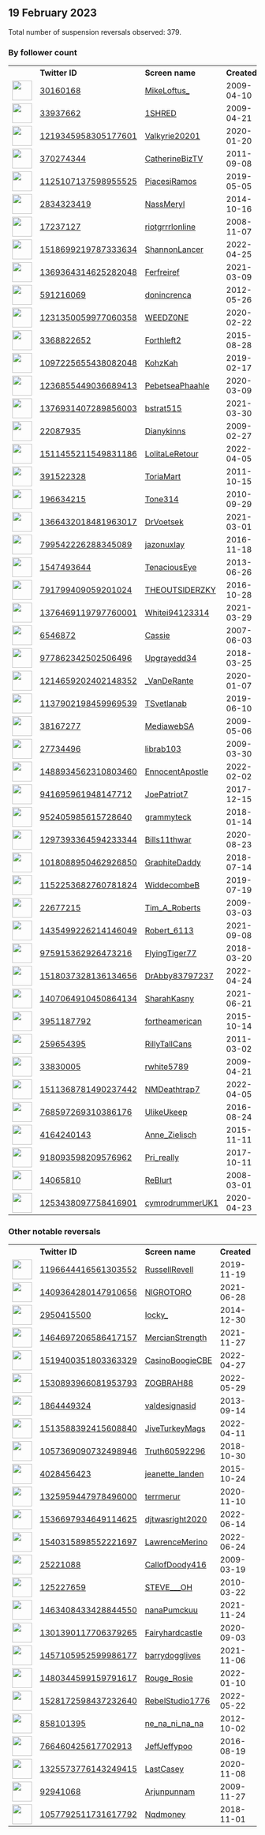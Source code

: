 
## 19 February 2023
Total number of suspension reversals observed: 379.

### By follower count
<table><tr><th></th><th align="left">Twitter ID</th><th align="left">Screen name</th>
<th align="left">Created</th><th align="left">Status</th><th align="left">Suspended</th><th align="left">Followers</th>
<tr><td><a href="https://pbs.twimg.com/profile_images/1438738747621736451/8FXF7EFe_normal.jpg"><img src="https://pbs.twimg.com/profile_images/1438738747621736451/8FXF7EFe_normal.jpg" width="40px" height="40px" align="center"/></a></td><td><a href="https://twitter.com/intent/user?user_id=30160168">30160168</a></td><td><a href="https://twitter.com/MikeLoftus_">MikeLoftus_</a></td><td>2009-04-10</td><td align="center"></td><td>2022-07-15</td><td>276380</td></tr>
<tr><td><a href="https://pbs.twimg.com/profile_images/679544599497453569/xD3hsOj2_normal.jpg"><img src="https://pbs.twimg.com/profile_images/679544599497453569/xD3hsOj2_normal.jpg" width="40px" height="40px" align="center"/></a></td><td><a href="https://twitter.com/intent/user?user_id=33937662">33937662</a></td><td><a href="https://twitter.com/1SHRED">1SHRED</a></td><td>2009-04-21</td><td align="center"></td><td></td><td>66640</td></tr>
<tr><td><a href="https://pbs.twimg.com/profile_images/1219368524042338305/vCTyZizd_normal.jpg"><img src="https://pbs.twimg.com/profile_images/1219368524042338305/vCTyZizd_normal.jpg" width="40px" height="40px" align="center"/></a></td><td><a href="https://twitter.com/intent/user?user_id=1219345958305177601">1219345958305177601</a></td><td><a href="https://twitter.com/Valkyrie20201">Valkyrie20201</a></td><td>2020-01-20</td><td align="center"></td><td>2022-05-05</td><td>18505</td></tr>
<tr><td><a href="https://pbs.twimg.com/profile_images/2759616122/754907df2c5d8ce8d96471c6438ebee2_normal.jpeg"><img src="https://pbs.twimg.com/profile_images/2759616122/754907df2c5d8ce8d96471c6438ebee2_normal.jpeg" width="40px" height="40px" align="center"/></a></td><td><a href="https://twitter.com/intent/user?user_id=370274344">370274344</a></td><td><a href="https://twitter.com/CatherineBizTV">CatherineBizTV</a></td><td>2011-09-08</td><td align="center"></td><td>2023-01-09</td><td>16696</td></tr>
<tr><td><a href="https://pbs.twimg.com/profile_images/1639036328644866049/26glIhSo_normal.jpg"><img src="https://pbs.twimg.com/profile_images/1639036328644866049/26glIhSo_normal.jpg" width="40px" height="40px" align="center"/></a></td><td><a href="https://twitter.com/intent/user?user_id=1125107137598955525">1125107137598955525</a></td><td><a href="https://twitter.com/PiacesiRamos">PiacesiRamos</a></td><td>2019-05-05</td><td align="center">👋</td><td>2022-12-13</td><td>16440</td></tr>
<tr><td><a href="https://pbs.twimg.com/profile_images/1336861367140225037/NtMZw4yU_normal.jpg"><img src="https://pbs.twimg.com/profile_images/1336861367140225037/NtMZw4yU_normal.jpg" width="40px" height="40px" align="center"/></a></td><td><a href="https://twitter.com/intent/user?user_id=2834323419">2834323419</a></td><td><a href="https://twitter.com/NassMeryl">NassMeryl</a></td><td>2014-10-16</td><td align="center"></td><td>2022-04-27</td><td>14654</td></tr>
<tr><td><a href="https://pbs.twimg.com/profile_images/772934044380196864/4zWU_Tjb_normal.jpg"><img src="https://pbs.twimg.com/profile_images/772934044380196864/4zWU_Tjb_normal.jpg" width="40px" height="40px" align="center"/></a></td><td><a href="https://twitter.com/intent/user?user_id=17237127">17237127</a></td><td><a href="https://twitter.com/riotgrrrlonline">riotgrrrlonline</a></td><td>2008-11-07</td><td align="center"></td><td>2022-12-07</td><td>13841</td></tr>
<tr><td><a href="https://pbs.twimg.com/profile_images/1627428732951490561/9j91nHZ3_normal.jpg"><img src="https://pbs.twimg.com/profile_images/1627428732951490561/9j91nHZ3_normal.jpg" width="40px" height="40px" align="center"/></a></td><td><a href="https://twitter.com/intent/user?user_id=1518699219787333634">1518699219787333634</a></td><td><a href="https://twitter.com/ShannonLancer">ShannonLancer</a></td><td>2022-04-25</td><td align="center"></td><td>2022-08-03</td><td>13030</td></tr>
<tr><td><a href="https://pbs.twimg.com/profile_images/1370755979994882048/0ibiLFnH_normal.jpg"><img src="https://pbs.twimg.com/profile_images/1370755979994882048/0ibiLFnH_normal.jpg" width="40px" height="40px" align="center"/></a></td><td><a href="https://twitter.com/intent/user?user_id=1369364314625282048">1369364314625282048</a></td><td><a href="https://twitter.com/Ferfreiref">Ferfreiref</a></td><td>2021-03-09</td><td align="center"></td><td></td><td>12444</td></tr>
<tr><td><a href="https://pbs.twimg.com/profile_images/1627401442112798720/6i7KEuRd_normal.png"><img src="https://pbs.twimg.com/profile_images/1627401442112798720/6i7KEuRd_normal.png" width="40px" height="40px" align="center"/></a></td><td><a href="https://twitter.com/intent/user?user_id=591216069">591216069</a></td><td><a href="https://twitter.com/donincrenca">donincrenca</a></td><td>2012-05-26</td><td align="center"></td><td></td><td>12152</td></tr>
<tr><td><a href="https://pbs.twimg.com/profile_images/1396869546368188416/JxXhd_V__normal.jpg"><img src="https://pbs.twimg.com/profile_images/1396869546368188416/JxXhd_V__normal.jpg" width="40px" height="40px" align="center"/></a></td><td><a href="https://twitter.com/intent/user?user_id=1231350059977060358">1231350059977060358</a></td><td><a href="https://twitter.com/WEEDZ0NE">WEEDZ0NE</a></td><td>2020-02-22</td><td align="center"></td><td>2022-03-21</td><td>10693</td></tr>
<tr><td><a href="https://pbs.twimg.com/profile_images/1641939343353987072/CUfKAWRz_normal.jpg"><img src="https://pbs.twimg.com/profile_images/1641939343353987072/CUfKAWRz_normal.jpg" width="40px" height="40px" align="center"/></a></td><td><a href="https://twitter.com/intent/user?user_id=3368822652">3368822652</a></td><td><a href="https://twitter.com/Forthleft2">Forthleft2</a></td><td>2015-08-28</td><td align="center"></td><td></td><td>10553</td></tr>
<tr><td><a href="https://pbs.twimg.com/profile_images/1644466860430364672/idiShtyb_normal.jpg"><img src="https://pbs.twimg.com/profile_images/1644466860430364672/idiShtyb_normal.jpg" width="40px" height="40px" align="center"/></a></td><td><a href="https://twitter.com/intent/user?user_id=1097225655438082048">1097225655438082048</a></td><td><a href="https://twitter.com/KohzKah">KohzKah</a></td><td>2019-02-17</td><td align="center"></td><td></td><td>10539</td></tr>
<tr><td><a href="https://pbs.twimg.com/profile_images/1579734351117418496/Yj8CIN3X_normal.jpg"><img src="https://pbs.twimg.com/profile_images/1579734351117418496/Yj8CIN3X_normal.jpg" width="40px" height="40px" align="center"/></a></td><td><a href="https://twitter.com/intent/user?user_id=1236855449036689413">1236855449036689413</a></td><td><a href="https://twitter.com/PebetseaPhaahle">PebetseaPhaahle</a></td><td>2020-03-09</td><td align="center"></td><td>2023-01-27</td><td>9552</td></tr>
<tr><td><a href="https://pbs.twimg.com/profile_images/1597994577859936258/mwIg2QfY_normal.jpg"><img src="https://pbs.twimg.com/profile_images/1597994577859936258/mwIg2QfY_normal.jpg" width="40px" height="40px" align="center"/></a></td><td><a href="https://twitter.com/intent/user?user_id=1376931407289856003">1376931407289856003</a></td><td><a href="https://twitter.com/bstrat515">bstrat515</a></td><td>2021-03-30</td><td align="center"></td><td>2023-02-14</td><td>8537</td></tr>
<tr><td><a href="https://pbs.twimg.com/profile_images/427437956417089540/hNwQmwQ5_normal.jpeg"><img src="https://pbs.twimg.com/profile_images/427437956417089540/hNwQmwQ5_normal.jpeg" width="40px" height="40px" align="center"/></a></td><td><a href="https://twitter.com/intent/user?user_id=22087935">22087935</a></td><td><a href="https://twitter.com/Dianykinns">Dianykinns</a></td><td>2009-02-27</td><td align="center"></td><td></td><td>7832</td></tr>
<tr><td><a href="https://pbs.twimg.com/profile_images/1626731029129056256/ib9qCCbo_normal.jpg"><img src="https://pbs.twimg.com/profile_images/1626731029129056256/ib9qCCbo_normal.jpg" width="40px" height="40px" align="center"/></a></td><td><a href="https://twitter.com/intent/user?user_id=1511455211549831186">1511455211549831186</a></td><td><a href="https://twitter.com/LolitaLeRetour">LolitaLeRetour</a></td><td>2022-04-05</td><td align="center"></td><td>2022-10-29</td><td>6952</td></tr>
<tr><td><a href="https://pbs.twimg.com/profile_images/1543588193383104512/nm3bbzd0_normal.jpg"><img src="https://pbs.twimg.com/profile_images/1543588193383104512/nm3bbzd0_normal.jpg" width="40px" height="40px" align="center"/></a></td><td><a href="https://twitter.com/intent/user?user_id=391522328">391522328</a></td><td><a href="https://twitter.com/ToriaMart">ToriaMart</a></td><td>2011-10-15</td><td align="center"></td><td>2022-08-08</td><td>5915</td></tr>
<tr><td><a href="https://pbs.twimg.com/profile_images/1644154591351648256/5mbx5qh7_normal.jpg"><img src="https://pbs.twimg.com/profile_images/1644154591351648256/5mbx5qh7_normal.jpg" width="40px" height="40px" align="center"/></a></td><td><a href="https://twitter.com/intent/user?user_id=196634215">196634215</a></td><td><a href="https://twitter.com/Tone314">Tone314</a></td><td>2010-09-29</td><td align="center"></td><td></td><td>5071</td></tr>
<tr><td><a href="https://pbs.twimg.com/profile_images/1521159068362153986/7umKwORT_normal.jpg"><img src="https://pbs.twimg.com/profile_images/1521159068362153986/7umKwORT_normal.jpg" width="40px" height="40px" align="center"/></a></td><td><a href="https://twitter.com/intent/user?user_id=1366432018481963017">1366432018481963017</a></td><td><a href="https://twitter.com/DrVoetsek">DrVoetsek</a></td><td>2021-03-01</td><td align="center"></td><td>2022-05-12</td><td>4631</td></tr>
<tr><td><a href="https://pbs.twimg.com/profile_images/1629066928990965761/qm62BUoq_normal.png"><img src="https://pbs.twimg.com/profile_images/1629066928990965761/qm62BUoq_normal.png" width="40px" height="40px" align="center"/></a></td><td><a href="https://twitter.com/intent/user?user_id=799542226288345089">799542226288345089</a></td><td><a href="https://twitter.com/jazonuxlay">jazonuxlay</a></td><td>2016-11-18</td><td align="center"></td><td>2022-08-30</td><td>4406</td></tr>
<tr><td><a href="https://pbs.twimg.com/profile_images/637966084801327105/hAr_gioC_normal.jpg"><img src="https://pbs.twimg.com/profile_images/637966084801327105/hAr_gioC_normal.jpg" width="40px" height="40px" align="center"/></a></td><td><a href="https://twitter.com/intent/user?user_id=1547493644">1547493644</a></td><td><a href="https://twitter.com/TenaciousEye">TenaciousEye</a></td><td>2013-06-26</td><td align="center"></td><td>2022-10-16</td><td>4284</td></tr>
<tr><td><a href="https://pbs.twimg.com/profile_images/1628686018206437376/Dij8jsQV_normal.jpg"><img src="https://pbs.twimg.com/profile_images/1628686018206437376/Dij8jsQV_normal.jpg" width="40px" height="40px" align="center"/></a></td><td><a href="https://twitter.com/intent/user?user_id=791799409059201024">791799409059201024</a></td><td><a href="https://twitter.com/THEOUTSIDERZKY">THEOUTSIDERZKY</a></td><td>2016-10-28</td><td align="center"></td><td></td><td>4252</td></tr>
<tr><td><a href="https://pbs.twimg.com/profile_images/1436250978421026828/_92dk2Jr_normal.jpg"><img src="https://pbs.twimg.com/profile_images/1436250978421026828/_92dk2Jr_normal.jpg" width="40px" height="40px" align="center"/></a></td><td><a href="https://twitter.com/intent/user?user_id=1376469119797760001">1376469119797760001</a></td><td><a href="https://twitter.com/Whitei94123314">Whitei94123314</a></td><td>2021-03-29</td><td align="center"></td><td>2022-10-20</td><td>4203</td></tr>
<tr><td><a href="https://pbs.twimg.com/profile_images/1105251950822547456/k0MNWVbp_normal.png"><img src="https://pbs.twimg.com/profile_images/1105251950822547456/k0MNWVbp_normal.png" width="40px" height="40px" align="center"/></a></td><td><a href="https://twitter.com/intent/user?user_id=6546872">6546872</a></td><td><a href="https://twitter.com/Cassie">Cassie</a></td><td>2007-06-03</td><td align="center"></td><td></td><td>3771</td></tr>
<tr><td><a href="https://pbs.twimg.com/profile_images/1470774828684689409/iCHlk8Bs_normal.jpg"><img src="https://pbs.twimg.com/profile_images/1470774828684689409/iCHlk8Bs_normal.jpg" width="40px" height="40px" align="center"/></a></td><td><a href="https://twitter.com/intent/user?user_id=977862342502506496">977862342502506496</a></td><td><a href="https://twitter.com/Upgrayedd34">Upgrayedd34</a></td><td>2018-03-25</td><td align="center"></td><td>2022-05-04</td><td>3618</td></tr>
<tr><td><a href="https://pbs.twimg.com/profile_images/1630673391442067456/NfY4nOY2_normal.jpg"><img src="https://pbs.twimg.com/profile_images/1630673391442067456/NfY4nOY2_normal.jpg" width="40px" height="40px" align="center"/></a></td><td><a href="https://twitter.com/intent/user?user_id=1214659202402148352">1214659202402148352</a></td><td><a href="https://twitter.com/_VanDeRante">_VanDeRante</a></td><td>2020-01-07</td><td align="center"></td><td></td><td>3543</td></tr>
<tr><td><a href="https://pbs.twimg.com/profile_images/1356513202474016769/xfM8SBPh_normal.jpg"><img src="https://pbs.twimg.com/profile_images/1356513202474016769/xfM8SBPh_normal.jpg" width="40px" height="40px" align="center"/></a></td><td><a href="https://twitter.com/intent/user?user_id=1137902198459969539">1137902198459969539</a></td><td><a href="https://twitter.com/TSvetlanab">TSvetlanab</a></td><td>2019-06-10</td><td align="center"></td><td>2022-08-14</td><td>3505</td></tr>
<tr><td><a href="https://pbs.twimg.com/profile_images/1302862828131491841/08d-cNTk_normal.jpg"><img src="https://pbs.twimg.com/profile_images/1302862828131491841/08d-cNTk_normal.jpg" width="40px" height="40px" align="center"/></a></td><td><a href="https://twitter.com/intent/user?user_id=38167277">38167277</a></td><td><a href="https://twitter.com/MediawebSA">MediawebSA</a></td><td>2009-05-06</td><td align="center"></td><td>2023-01-18</td><td>3484</td></tr>
<tr><td><a href="https://pbs.twimg.com/profile_images/920030602631438336/eg8kkyNH_normal.jpg"><img src="https://pbs.twimg.com/profile_images/920030602631438336/eg8kkyNH_normal.jpg" width="40px" height="40px" align="center"/></a></td><td><a href="https://twitter.com/intent/user?user_id=27734496">27734496</a></td><td><a href="https://twitter.com/librab103">librab103</a></td><td>2009-03-30</td><td align="center"></td><td></td><td>3302</td></tr>
<tr><td><a href="https://pbs.twimg.com/profile_images/1639873902317907968/bnuUH37c_normal.jpg"><img src="https://pbs.twimg.com/profile_images/1639873902317907968/bnuUH37c_normal.jpg" width="40px" height="40px" align="center"/></a></td><td><a href="https://twitter.com/intent/user?user_id=1488934562310803460">1488934562310803460</a></td><td><a href="https://twitter.com/EnnocentApostle">EnnocentApostle</a></td><td>2022-02-02</td><td align="center"></td><td>2023-02-06</td><td>3281</td></tr>
<tr><td><a href="https://pbs.twimg.com/profile_images/1534025528713281538/H3dcm8Y0_normal.jpg"><img src="https://pbs.twimg.com/profile_images/1534025528713281538/H3dcm8Y0_normal.jpg" width="40px" height="40px" align="center"/></a></td><td><a href="https://twitter.com/intent/user?user_id=941695961948147712">941695961948147712</a></td><td><a href="https://twitter.com/JoePatriot7">JoePatriot7</a></td><td>2017-12-15</td><td align="center"></td><td>2022-10-05</td><td>3255</td></tr>
<tr><td><a href="https://pbs.twimg.com/profile_images/1158068997298040833/5Jq8c0N3_normal.jpg"><img src="https://pbs.twimg.com/profile_images/1158068997298040833/5Jq8c0N3_normal.jpg" width="40px" height="40px" align="center"/></a></td><td><a href="https://twitter.com/intent/user?user_id=952405985615728640">952405985615728640</a></td><td><a href="https://twitter.com/grammyteck">grammyteck</a></td><td>2018-01-14</td><td align="center"></td><td>2022-07-16</td><td>3139</td></tr>
<tr><td><a href="https://pbs.twimg.com/profile_images/1436774428835262464/0lwuP7D8_normal.jpg"><img src="https://pbs.twimg.com/profile_images/1436774428835262464/0lwuP7D8_normal.jpg" width="40px" height="40px" align="center"/></a></td><td><a href="https://twitter.com/intent/user?user_id=1297393364594233344">1297393364594233344</a></td><td><a href="https://twitter.com/Bills11thwar">Bills11thwar</a></td><td>2020-08-23</td><td align="center"></td><td>2022-07-16</td><td>3118</td></tr>
<tr><td><a href="https://pbs.twimg.com/profile_images/1642325549103079425/bBsYhanM_normal.jpg"><img src="https://pbs.twimg.com/profile_images/1642325549103079425/bBsYhanM_normal.jpg" width="40px" height="40px" align="center"/></a></td><td><a href="https://twitter.com/intent/user?user_id=1018088950462926850">1018088950462926850</a></td><td><a href="https://twitter.com/GraphiteDaddy">GraphiteDaddy</a></td><td>2018-07-14</td><td align="center"></td><td>2022-07-30</td><td>2968</td></tr>
<tr><td><a href="https://pbs.twimg.com/profile_images/1163913767127789568/bV1APDX-_normal.jpg"><img src="https://pbs.twimg.com/profile_images/1163913767127789568/bV1APDX-_normal.jpg" width="40px" height="40px" align="center"/></a></td><td><a href="https://twitter.com/intent/user?user_id=1152253682760781824">1152253682760781824</a></td><td><a href="https://twitter.com/WiddecombeB">WiddecombeB</a></td><td>2019-07-19</td><td align="center"></td><td>2022-05-26</td><td>2917</td></tr>
<tr><td><a href="https://pbs.twimg.com/profile_images/1631375520783822848/AUMeKt8t_normal.jpg"><img src="https://pbs.twimg.com/profile_images/1631375520783822848/AUMeKt8t_normal.jpg" width="40px" height="40px" align="center"/></a></td><td><a href="https://twitter.com/intent/user?user_id=22677215">22677215</a></td><td><a href="https://twitter.com/Tim_A_Roberts">Tim_A_Roberts</a></td><td>2009-03-03</td><td align="center"></td><td>2022-10-15</td><td>2887</td></tr>
<tr><td><a href="https://pbs.twimg.com/profile_images/1626664195981803521/x5RwYaCR_normal.jpg"><img src="https://pbs.twimg.com/profile_images/1626664195981803521/x5RwYaCR_normal.jpg" width="40px" height="40px" align="center"/></a></td><td><a href="https://twitter.com/intent/user?user_id=1435499226214146049">1435499226214146049</a></td><td><a href="https://twitter.com/Robert_6113">Robert_6113</a></td><td>2021-09-08</td><td align="center"></td><td>2022-10-20</td><td>2589</td></tr>
<tr><td><a href="https://pbs.twimg.com/profile_images/1051123168767668224/8tNFmeC7_normal.jpg"><img src="https://pbs.twimg.com/profile_images/1051123168767668224/8tNFmeC7_normal.jpg" width="40px" height="40px" align="center"/></a></td><td><a href="https://twitter.com/intent/user?user_id=975915362926473216">975915362926473216</a></td><td><a href="https://twitter.com/FlyingTiger77">FlyingTiger77</a></td><td>2018-03-20</td><td align="center"></td><td></td><td>2582</td></tr>
<tr><td><a href="https://pbs.twimg.com/profile_images/1518037694860992512/lGqYLq37_normal.jpg"><img src="https://pbs.twimg.com/profile_images/1518037694860992512/lGqYLq37_normal.jpg" width="40px" height="40px" align="center"/></a></td><td><a href="https://twitter.com/intent/user?user_id=1518037328136134656">1518037328136134656</a></td><td><a href="https://twitter.com/DrAbby83797237">DrAbby83797237</a></td><td>2022-04-24</td><td align="center"></td><td>2022-07-04</td><td>2579</td></tr>
<tr><td><a href="https://pbs.twimg.com/profile_images/1407065203552960513/hfGlQlJ__normal.jpg"><img src="https://pbs.twimg.com/profile_images/1407065203552960513/hfGlQlJ__normal.jpg" width="40px" height="40px" align="center"/></a></td><td><a href="https://twitter.com/intent/user?user_id=1407064910450864134">1407064910450864134</a></td><td><a href="https://twitter.com/SharahKasny">SharahKasny</a></td><td>2021-06-21</td><td align="center"></td><td></td><td>2489</td></tr>
<tr><td><a href="https://pbs.twimg.com/profile_images/781593915694735365/_Sn_3V8W_normal.jpg"><img src="https://pbs.twimg.com/profile_images/781593915694735365/_Sn_3V8W_normal.jpg" width="40px" height="40px" align="center"/></a></td><td><a href="https://twitter.com/intent/user?user_id=3951187792">3951187792</a></td><td><a href="https://twitter.com/fortheamerican">fortheamerican</a></td><td>2015-10-14</td><td align="center"></td><td>2022-08-13</td><td>2460</td></tr>
<tr><td><a href="https://pbs.twimg.com/profile_images/952489797683052544/Wd6A5DTK_normal.jpg"><img src="https://pbs.twimg.com/profile_images/952489797683052544/Wd6A5DTK_normal.jpg" width="40px" height="40px" align="center"/></a></td><td><a href="https://twitter.com/intent/user?user_id=259654395">259654395</a></td><td><a href="https://twitter.com/RillyTallCans">RillyTallCans</a></td><td>2011-03-02</td><td align="center">👋</td><td></td><td>2339</td></tr>
<tr><td><a href="https://pbs.twimg.com/profile_images/1062960068466036736/ogxKYuO-_normal.jpg"><img src="https://pbs.twimg.com/profile_images/1062960068466036736/ogxKYuO-_normal.jpg" width="40px" height="40px" align="center"/></a></td><td><a href="https://twitter.com/intent/user?user_id=33830005">33830005</a></td><td><a href="https://twitter.com/rwhite5789">rwhite5789</a></td><td>2009-04-21</td><td align="center"></td><td></td><td>2294</td></tr>
<tr><td><a href="https://pbs.twimg.com/profile_images/1551394812502462465/uwWfGZFU_normal.jpg"><img src="https://pbs.twimg.com/profile_images/1551394812502462465/uwWfGZFU_normal.jpg" width="40px" height="40px" align="center"/></a></td><td><a href="https://twitter.com/intent/user?user_id=1511368781490237442">1511368781490237442</a></td><td><a href="https://twitter.com/NMDeathtrap7">NMDeathtrap7</a></td><td>2022-04-05</td><td align="center"></td><td>2022-09-10</td><td>2208</td></tr>
<tr><td><a href="https://pbs.twimg.com/profile_images/1017615486434119680/huMUEoAI_normal.jpg"><img src="https://pbs.twimg.com/profile_images/1017615486434119680/huMUEoAI_normal.jpg" width="40px" height="40px" align="center"/></a></td><td><a href="https://twitter.com/intent/user?user_id=768597269310386176">768597269310386176</a></td><td><a href="https://twitter.com/UlikeUkeep">UlikeUkeep</a></td><td>2016-08-24</td><td align="center"></td><td></td><td>2155</td></tr>
<tr><td><a href="https://pbs.twimg.com/profile_images/1155851004803522562/nFzHT3Ns_normal.jpg"><img src="https://pbs.twimg.com/profile_images/1155851004803522562/nFzHT3Ns_normal.jpg" width="40px" height="40px" align="center"/></a></td><td><a href="https://twitter.com/intent/user?user_id=4164240143">4164240143</a></td><td><a href="https://twitter.com/Anne_Zielisch">Anne_Zielisch</a></td><td>2015-11-11</td><td align="center"></td><td></td><td>2147</td></tr>
<tr><td><a href="https://pbs.twimg.com/profile_images/1643650243383140353/yCPDAr5m_normal.jpg"><img src="https://pbs.twimg.com/profile_images/1643650243383140353/yCPDAr5m_normal.jpg" width="40px" height="40px" align="center"/></a></td><td><a href="https://twitter.com/intent/user?user_id=918093598209576962">918093598209576962</a></td><td><a href="https://twitter.com/Pri_really">Pri_really</a></td><td>2017-10-11</td><td align="center"></td><td>2022-09-20</td><td>2120</td></tr>
<tr><td><a href="https://pbs.twimg.com/profile_images/724471794019635200/QLWpsFmf_normal.jpg"><img src="https://pbs.twimg.com/profile_images/724471794019635200/QLWpsFmf_normal.jpg" width="40px" height="40px" align="center"/></a></td><td><a href="https://twitter.com/intent/user?user_id=14065810">14065810</a></td><td><a href="https://twitter.com/ReBlurt">ReBlurt</a></td><td>2008-03-01</td><td align="center"></td><td>2022-10-28</td><td>2077</td></tr>
<tr><td><a href="https://pbs.twimg.com/profile_images/1645104756472332290/tuBWy-3v_normal.jpg"><img src="https://pbs.twimg.com/profile_images/1645104756472332290/tuBWy-3v_normal.jpg" width="40px" height="40px" align="center"/></a></td><td><a href="https://twitter.com/intent/user?user_id=1253438097758416901">1253438097758416901</a></td><td><a href="https://twitter.com/cymrodrummerUK1">cymrodrummerUK1</a></td><td>2020-04-23</td><td align="center">🔒</td><td>2022-09-02</td><td>2076</td></tr>
</table>

### Other notable reversals
<table><tr><th></th><th align="left">Twitter ID</th><th align="left">Screen name</th>
<th align="left">Created</th><th align="left">Status</th><th align="left">Suspended</th><th align="left">Followers</th>
<tr><td><a href="https://pbs.twimg.com/profile_images/1214300038412865537/RAO6YYGv_normal.jpg"><img src="https://pbs.twimg.com/profile_images/1214300038412865537/RAO6YYGv_normal.jpg" width="40px" height="40px" align="center"/></a></td><td><a href="https://twitter.com/intent/user?user_id=1196644416561303552">1196644416561303552</a></td><td><a href="https://twitter.com/RussellRevell">RussellRevell</a></td><td>2019-11-19</td><td align="center">🔒</td><td>2022-12-20</td><td>1976</td></tr>
<tr><td><a href="https://pbs.twimg.com/profile_images/1567957476128981000/Zar-QYD6_normal.jpg"><img src="https://pbs.twimg.com/profile_images/1567957476128981000/Zar-QYD6_normal.jpg" width="40px" height="40px" align="center"/></a></td><td><a href="https://twitter.com/intent/user?user_id=1409364280147910656">1409364280147910656</a></td><td><a href="https://twitter.com/NlGROTORO">NlGROTORO</a></td><td>2021-06-28</td><td align="center"></td><td>2022-10-30</td><td>1676</td></tr>
<tr><td><a href="https://pbs.twimg.com/profile_images/1595842140474687490/fcArgnem_normal.jpg"><img src="https://pbs.twimg.com/profile_images/1595842140474687490/fcArgnem_normal.jpg" width="40px" height="40px" align="center"/></a></td><td><a href="https://twitter.com/intent/user?user_id=2950415500">2950415500</a></td><td><a href="https://twitter.com/Iocky_">Iocky_</a></td><td>2014-12-30</td><td align="center"></td><td>2022-12-08</td><td>1213</td></tr>
<tr><td><a href="https://pbs.twimg.com/profile_images/1499858652227850244/75h9rSFR_normal.jpg"><img src="https://pbs.twimg.com/profile_images/1499858652227850244/75h9rSFR_normal.jpg" width="40px" height="40px" align="center"/></a></td><td><a href="https://twitter.com/intent/user?user_id=1464697206586417157">1464697206586417157</a></td><td><a href="https://twitter.com/MercianStrength">MercianStrength</a></td><td>2021-11-27</td><td align="center"></td><td>2022-07-25</td><td>598</td></tr>
<tr><td><a href="https://pbs.twimg.com/profile_images/1605237135501574145/XoU9XtDg_normal.jpg"><img src="https://pbs.twimg.com/profile_images/1605237135501574145/XoU9XtDg_normal.jpg" width="40px" height="40px" align="center"/></a></td><td><a href="https://twitter.com/intent/user?user_id=1519400351803363329">1519400351803363329</a></td><td><a href="https://twitter.com/CasinoBoogieCBE">CasinoBoogieCBE</a></td><td>2022-04-27</td><td align="center"></td><td>2023-02-12</td><td>18</td></tr>
<tr><td><a href="https://pbs.twimg.com/profile_images/1643396401471311872/RWIjnbN__normal.jpg"><img src="https://pbs.twimg.com/profile_images/1643396401471311872/RWIjnbN__normal.jpg" width="40px" height="40px" align="center"/></a></td><td><a href="https://twitter.com/intent/user?user_id=1530893966081953793">1530893966081953793</a></td><td><a href="https://twitter.com/ZOGBRAH88">ZOGBRAH88</a></td><td>2022-05-29</td><td align="center"></td><td>2022-10-28</td><td>244</td></tr>
<tr><td><a href="https://pbs.twimg.com/profile_images/1517893152694321158/EJj0JGVC_normal.jpg"><img src="https://pbs.twimg.com/profile_images/1517893152694321158/EJj0JGVC_normal.jpg" width="40px" height="40px" align="center"/></a></td><td><a href="https://twitter.com/intent/user?user_id=1864449324">1864449324</a></td><td><a href="https://twitter.com/valdesignasid">valdesignasid</a></td><td>2013-09-14</td><td align="center"></td><td>2022-09-10</td><td>1219</td></tr>
<tr><td><a href="https://pbs.twimg.com/profile_images/1524154119824584705/PKv-zNlh_normal.jpg"><img src="https://pbs.twimg.com/profile_images/1524154119824584705/PKv-zNlh_normal.jpg" width="40px" height="40px" align="center"/></a></td><td><a href="https://twitter.com/intent/user?user_id=1513588392415608840">1513588392415608840</a></td><td><a href="https://twitter.com/JiveTurkeyMags">JiveTurkeyMags</a></td><td>2022-04-11</td><td align="center"></td><td>2022-09-02</td><td>1182</td></tr>
<tr><td><a href="https://pbs.twimg.com/profile_images/1350617434504507395/-ojNsuwZ_normal.jpg"><img src="https://pbs.twimg.com/profile_images/1350617434504507395/-ojNsuwZ_normal.jpg" width="40px" height="40px" align="center"/></a></td><td><a href="https://twitter.com/intent/user?user_id=1057369090732498946">1057369090732498946</a></td><td><a href="https://twitter.com/Truth60592296">Truth60592296</a></td><td>2018-10-30</td><td align="center"></td><td>2022-07-16</td><td>567</td></tr>
<tr><td><a href="https://pbs.twimg.com/profile_images/658139912407937024/muMBaOmc_normal.jpg"><img src="https://pbs.twimg.com/profile_images/658139912407937024/muMBaOmc_normal.jpg" width="40px" height="40px" align="center"/></a></td><td><a href="https://twitter.com/intent/user?user_id=4028456423">4028456423</a></td><td><a href="https://twitter.com/jeanette_landen">jeanette_landen</a></td><td>2015-10-24</td><td align="center"></td><td>2022-07-17</td><td>2016</td></tr>
<tr><td><a href="https://pbs.twimg.com/profile_images/1510147836913979394/tr2xVGof_normal.jpg"><img src="https://pbs.twimg.com/profile_images/1510147836913979394/tr2xVGof_normal.jpg" width="40px" height="40px" align="center"/></a></td><td><a href="https://twitter.com/intent/user?user_id=1325959447978496000">1325959447978496000</a></td><td><a href="https://twitter.com/terrmerur">terrmerur</a></td><td>2020-11-10</td><td align="center"></td><td>2022-09-18</td><td>836</td></tr>
<tr><td><a href="https://pbs.twimg.com/profile_images/1536698074478923779/7j_724kd_normal.png"><img src="https://pbs.twimg.com/profile_images/1536698074478923779/7j_724kd_normal.png" width="40px" height="40px" align="center"/></a></td><td><a href="https://twitter.com/intent/user?user_id=1536697934649114625">1536697934649114625</a></td><td><a href="https://twitter.com/djtwasright2020">djtwasright2020</a></td><td>2022-06-14</td><td align="center">🚫</td><td>2023-01-24</td><td>252</td></tr>
<tr><td><a href="https://pbs.twimg.com/profile_images/1540319491938189315/xAjpTeAh_normal.jpg"><img src="https://pbs.twimg.com/profile_images/1540319491938189315/xAjpTeAh_normal.jpg" width="40px" height="40px" align="center"/></a></td><td><a href="https://twitter.com/intent/user?user_id=1540315898552221697">1540315898552221697</a></td><td><a href="https://twitter.com/LawrenceMerino">LawrenceMerino</a></td><td>2022-06-24</td><td align="center">🚫</td><td>2022-12-27</td><td>18</td></tr>
<tr><td><a href="https://pbs.twimg.com/profile_images/517225972102209536/Hv_zIVHZ_normal.jpeg"><img src="https://pbs.twimg.com/profile_images/517225972102209536/Hv_zIVHZ_normal.jpeg" width="40px" height="40px" align="center"/></a></td><td><a href="https://twitter.com/intent/user?user_id=25221088">25221088</a></td><td><a href="https://twitter.com/CallofDoody416">CallofDoody416</a></td><td>2009-03-19</td><td align="center"></td><td>2022-12-08</td><td>17</td></tr>
<tr><td><a href="https://pbs.twimg.com/profile_images/1635456389144248320/QiwQdg5O_normal.jpg"><img src="https://pbs.twimg.com/profile_images/1635456389144248320/QiwQdg5O_normal.jpg" width="40px" height="40px" align="center"/></a></td><td><a href="https://twitter.com/intent/user?user_id=125227659">125227659</a></td><td><a href="https://twitter.com/STEVE___OH">STEVE___OH</a></td><td>2010-03-22</td><td align="center"></td><td>2022-05-02</td><td>184</td></tr>
<tr><td><a href="https://pbs.twimg.com/profile_images/1592002658549784576/l3atiDiY_normal.jpg"><img src="https://pbs.twimg.com/profile_images/1592002658549784576/l3atiDiY_normal.jpg" width="40px" height="40px" align="center"/></a></td><td><a href="https://twitter.com/intent/user?user_id=1463408433428844550">1463408433428844550</a></td><td><a href="https://twitter.com/nanaPumckuu">nanaPumckuu</a></td><td>2021-11-24</td><td align="center"></td><td>2023-02-05</td><td>21</td></tr>
<tr><td><a href="https://pbs.twimg.com/profile_images/1631660531034787840/vvC8XUDi_normal.jpg"><img src="https://pbs.twimg.com/profile_images/1631660531034787840/vvC8XUDi_normal.jpg" width="40px" height="40px" align="center"/></a></td><td><a href="https://twitter.com/intent/user?user_id=1301390117706379265">1301390117706379265</a></td><td><a href="https://twitter.com/Fairyhardcastle">Fairyhardcastle</a></td><td>2020-09-03</td><td align="center"></td><td>2022-08-02</td><td>186</td></tr>
<tr><td><a href="https://pbs.twimg.com/profile_images/1558297947107835904/W2G3LI3k_normal.jpg"><img src="https://pbs.twimg.com/profile_images/1558297947107835904/W2G3LI3k_normal.jpg" width="40px" height="40px" align="center"/></a></td><td><a href="https://twitter.com/intent/user?user_id=1457105952599986177">1457105952599986177</a></td><td><a href="https://twitter.com/barrydogglives">barrydogglives</a></td><td>2021-11-06</td><td align="center"></td><td>2022-09-09</td><td>802</td></tr>
<tr><td><a href="https://pbs.twimg.com/profile_images/1525306874182176770/Va7DlZ-x_normal.jpg"><img src="https://pbs.twimg.com/profile_images/1525306874182176770/Va7DlZ-x_normal.jpg" width="40px" height="40px" align="center"/></a></td><td><a href="https://twitter.com/intent/user?user_id=1480344599159791617">1480344599159791617</a></td><td><a href="https://twitter.com/Rouge_Rosie">Rouge_Rosie</a></td><td>2022-01-10</td><td align="center">🔒</td><td>2022-07-07</td><td>1739</td></tr>
<tr><td><a href="https://pbs.twimg.com/profile_images/1528172764464566272/DLysEUKS_normal.jpg"><img src="https://pbs.twimg.com/profile_images/1528172764464566272/DLysEUKS_normal.jpg" width="40px" height="40px" align="center"/></a></td><td><a href="https://twitter.com/intent/user?user_id=1528172598437232640">1528172598437232640</a></td><td><a href="https://twitter.com/RebelStudio1776">RebelStudio1776</a></td><td>2022-05-22</td><td align="center"></td><td>2022-09-22</td><td>414</td></tr>
<tr><td><a href="https://pbs.twimg.com/profile_images/563798374928097282/gBmGh5OE_normal.jpeg"><img src="https://pbs.twimg.com/profile_images/563798374928097282/gBmGh5OE_normal.jpeg" width="40px" height="40px" align="center"/></a></td><td><a href="https://twitter.com/intent/user?user_id=858101395">858101395</a></td><td><a href="https://twitter.com/ne_na_ni_na_na">ne_na_ni_na_na</a></td><td>2012-10-02</td><td align="center"></td><td>2022-07-14</td><td>1640</td></tr>
<tr><td><a href="https://pbs.twimg.com/profile_images/1514006629502627844/1_tOqQe9_normal.jpg"><img src="https://pbs.twimg.com/profile_images/1514006629502627844/1_tOqQe9_normal.jpg" width="40px" height="40px" align="center"/></a></td><td><a href="https://twitter.com/intent/user?user_id=766460425617702913">766460425617702913</a></td><td><a href="https://twitter.com/JeffJeffypoo">JeffJeffypoo</a></td><td>2016-08-19</td><td align="center"></td><td>2022-09-08</td><td>22</td></tr>
<tr><td><a href="https://pbs.twimg.com/profile_images/1325574128406065156/DQLXPaOW_normal.jpg"><img src="https://pbs.twimg.com/profile_images/1325574128406065156/DQLXPaOW_normal.jpg" width="40px" height="40px" align="center"/></a></td><td><a href="https://twitter.com/intent/user?user_id=1325573776143249415">1325573776143249415</a></td><td><a href="https://twitter.com/LastCasey">LastCasey</a></td><td>2020-11-08</td><td align="center"></td><td>2022-06-22</td><td>419</td></tr>
<tr><td><a href="https://pbs.twimg.com/profile_images/1630766297796444160/9Dv7jAs-_normal.jpg"><img src="https://pbs.twimg.com/profile_images/1630766297796444160/9Dv7jAs-_normal.jpg" width="40px" height="40px" align="center"/></a></td><td><a href="https://twitter.com/intent/user?user_id=92941068">92941068</a></td><td><a href="https://twitter.com/Arjunpunnam">Arjunpunnam</a></td><td>2009-11-27</td><td align="center"></td><td>2023-01-27</td><td>99</td></tr>
<tr><td><a href="https://pbs.twimg.com/profile_images/1627953893601873920/-AeqLLPp_normal.jpg"><img src="https://pbs.twimg.com/profile_images/1627953893601873920/-AeqLLPp_normal.jpg" width="40px" height="40px" align="center"/></a></td><td><a href="https://twitter.com/intent/user?user_id=1057792511731617792">1057792511731617792</a></td><td><a href="https://twitter.com/Nqdmoney">Nqdmoney</a></td><td>2018-11-01</td><td align="center"></td><td>2023-01-24</td><td>112</td></tr>
</table>
